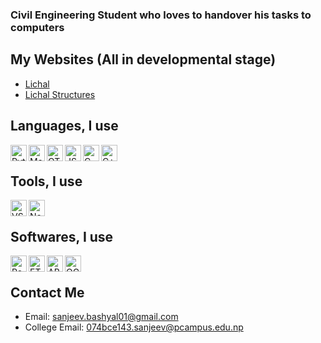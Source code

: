 ### Civil Engineering Student who loves to handover his tasks to computers

## My Websites (All in developmental stage)
- [Lichal](https://lichal.com)
- [Lichal Structures](https://structures.lichal/com)

## Languages, I use
<img align="left" title="Python" height="26px" src="https://www.python.org/static/img/python-logo-large.c36dccadd999.png" />
<img align="left" title="Matlab" height="26px" src="https://upload.wikimedia.org/wikipedia/commons/thumb/2/21/Matlab_Logo.png/121px-Matlab_Logo.png" />
<img align="left" title="QT" height="26px" src="https://upload.wikimedia.org/wikipedia/commons/thumb/0/0b/Qt_logo_2016.svg/150px-Qt_logo_2016.svg.png" />
<img align="left" title="JS" height="26px" src="https://upload.wikimedia.org/wikipedia/commons/thumb/9/99/Unofficial_JavaScript_logo_2.svg/512px-Unofficial_JavaScript_logo_2.svg.png" />
<img align="left" title="C" height="26px" src="https://upload.wikimedia.org/wikipedia/commons/thumb/1/18/C_Programming_Language.svg/220px-C_Programming_Language.svg.png" />
<img align="left" title="C++" height="26px" src="https://upload.wikimedia.org/wikipedia/commons/thumb/1/18/ISO_C%2B%2B_Logo.svg/120px-ISO_C%2B%2B_Logo.svg.png" />
<br/>

## Tools, I use
<img align="left" title="VS Code" height="26px" src="https://upload.wikimedia.org/wikipedia/commons/thumb/9/9a/Visual_Studio_Code_1.35_icon.svg/800px-Visual_Studio_Code_1.35_icon.svg.png" />
<img align="left" title="Notepad++" height="26px" src="https://upload.wikimedia.org/wikipedia/commons/thumb/6/69/Notepad%2B%2B_Logo.svg/128px-Notepad%2B%2B_Logo.svg.png" />
<br/>

## Softwares, I use
<img align="left" title="Revit" height="26px" src="https://damassets.autodesk.net/content/dam/autodesk/www/products/responsive-imagery/responsive-badges-compare/2017/revit-2017-badge-75x75.png" />
<img align="left" title="ETABS" height="26px" src="https://assets-us-01.kc-usercontent.com/1ca05609-4ad1-009e-bc40-2e1230b16a75/06bd3266-fda8-4ae9-a034-14c6e82ed37c/etabs%20color.png?w=400&h=300&fit=clip" />
<img align="left" title="ABAQUS" height="26px" src="https://upload.wikimedia.org/wikipedia/commons/f/f6/ABAQUS_logo.png" />
<img align="left" title="QGIS" height="26px" src="https://www.qgis.org/en/_static/logo.png" />
<br/>

## Contact Me
- Email: sanjeev.bashyal01@gmail.com
- College Email: 074bce143.sanjeev@pcampus.edu.np


<!--
**SanjeevBashyal/SanjeevBashyal** is a ✨ _special_ ✨ repository because its `README.md` (this file) appears on your GitHub profile.

Here are some ideas to get you started:

- 🔭 I’m currently working on ...
- 🌱 I’m currently learning ...
- 👯 I’m looking to collaborate on ...
- 🤔 I’m looking for help with ...
- 💬 Ask me about ...
- 📫 How to reach me: ...
- 😄 Pronouns: ...
- ⚡ Fun fact: ...
-->
